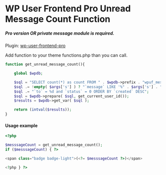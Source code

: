 # WP User Frontend Pro Unread Message Count Function

##### Pro version OR private message module is required.

Plugin: [wp-user-frontend-pro](https://wedevs.com/wp-user-frontend-pro/)

Add function to your theme functions.php than you can call.

```php
function get_unread_message_count(){

    global $wpdb;

    $sql = "SELECT count(*) as count FROM " . $wpdb->prefix . "wpuf_message WHERE ";
    $sql .= !empty( $args['s'] ) ? "`message` LIKE '%" . $args['s'] . "%' AND " : '';
    $sql .= "`to` = %d and `status` = 0 ORDER BY `created` DESC";
    $sql = $wpdb->prepare( $sql, get_current_user_id());
    $results = $wpdb->get_var( $sql );

    return (intval($results));
}
```
#### Usage example

```php
<?php

$messsageCount = get_unread_message_count();
if ($messsageCount) { ?>

<span class="badge badge-light">(<?= $messsageCount ?>)</span>

<?php } ?>
```